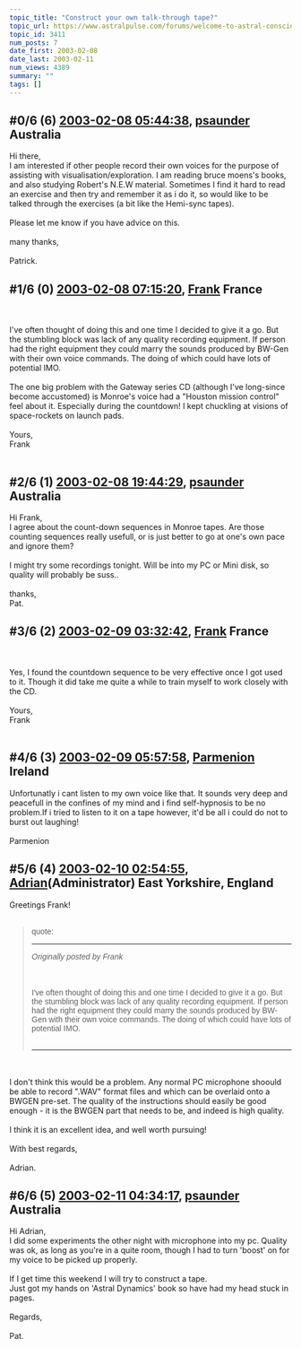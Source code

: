```yaml
---
topic_title: "Construct your own talk-through tape?"
topic_url: https://www.astralpulse.com/forums/welcome-to-astral-consciousness!/construct-your-own-talk-through-tape
topic_id: 3411
num_posts: 7
date_first: 2003-02-08
date_last: 2003-02-11
num_views: 4389
summary: ""
tags: []
---
```


## \#0/6 (6) [2003-02-08 05:44:38](https://www.astralpulse.com/forums/index.php?msg=119134), [psaunder](https://www.astralpulse.com/forums/profile/?u=1618) Australia ##
<section>
Hi there,
<br>
I am interested if other people record their own voices for the purpose of assisting with visualisation/exploration. I am reading bruce moens's books, and also studying Robert's N.E.W material. Sometimes I find it hard to read an exercise and then try and remember it as i do it, so would like to be talked through the exercises (a bit like the Hemi-sync tapes).
<br>
<br>
Please let me know if you have advice on this.
<br>
<br>
many thanks,
<br>
<br>
Patrick.
</section>

## \#1/6 (0) [2003-02-08 07:15:20](https://www.astralpulse.com/forums/index.php?msg=21838), [Frank](https://www.astralpulse.com/forums/profile/?u=359) France ##
<section>
<br>
<br>
I've often thought of doing this and one time I decided to give it a go. But the stumbling block was lack of any quality recording equipment. If person had the right equipment they could marry the sounds produced by BW-Gen with their own voice commands. The doing of which could have lots of potential IMO.
<br>
<br>
The one big problem with the Gateway series CD (although I've long-since become accustomed) is Monroe's voice had a "Houston mission control" feel about it. Especially during the countdown! I kept chuckling at visions of space-rockets on launch pads.
<br>
<br>
Yours,
<br>
Frank
<br>
<br>
</section>

## \#2/6 (1) [2003-02-08 19:44:29](https://www.astralpulse.com/forums/index.php?msg=21884), [psaunder](https://www.astralpulse.com/forums/profile/?u=1618) Australia ##
<section>
Hi Frank,
<br>
I agree about the count-down sequences in Monroe tapes. Are those counting sequences really usefull, or is just better to go at one's own pace and ignore them?
<br>
<br>
I might try some recordings tonight. Will be into my PC or Mini disk, so quality will probably be suss..
<br>
<br>
thanks,
<br>
Pat.
<br>
</section>

## \#3/6 (2) [2003-02-09 03:32:42](https://www.astralpulse.com/forums/index.php?msg=21915), [Frank](https://www.astralpulse.com/forums/profile/?u=359) France ##
<section>
<br>
<br>
Yes, I found the countdown sequence to be very effective once I got used to it. Though it did take me quite a while to train myself to work closely with the CD.
<br>
<br>
Yours,
<br>
Frank
<br>
<br>
</section>

## \#4/6 (3) [2003-02-09 05:57:58](https://www.astralpulse.com/forums/index.php?msg=21923), [Parmenion](https://www.astralpulse.com/forums/profile/?u=1792) Ireland ##
<section>
Unfortunatly i cant listen to my own voice like that. It sounds very deep and peacefull in the confines of my mind and i find self-hypnosis to be no problem.If i tried to listen to it on a tape however, it'd be all i could do not to burst out laughing!
<br>
<br>
Parmenion
</section>

## \#5/6 (4) [2003-02-10 02:54:55](https://www.astralpulse.com/forums/index.php?msg=21997), [Adrian](https://www.astralpulse.com/forums/profile/?u=31)(Administrator) East Yorkshire, England ##
<section>
Greetings Frank!
<br>
<br>
<blockquote id='"quote"'>
 <font face='"Arial"' id='"quote"' size='"1"'>
  quote:
  <hr height='"1"' id='"quote"' noshade=""/>
  <i>
   Originally posted by Frank
  </i>
  <br>
  <br>
  <br>
  <br>
  I've often thought of doing this and one time I decided to give it a go. But the stumbling block was lack of any quality recording equipment. If person had the right equipment they could marry the sounds produced by BW-Gen with their own voice commands. The doing of which could have lots of potential IMO.
  <br>
  <br>
  <hr height='"1"' id='"quote"' noshade=""/>
 </font>
</blockquote>
<br>
<br>
I don't think this would be a problem. Any normal PC microphone shoould be able to record ".WAV" format files and which can be overlaid onto a BWGEN pre-set. The quality of the instructions should easily be good enough - it is the BWGEN part that needs to be, and indeed is high quality.
<br>
<br>
I think it is an excellent idea, and well worth pursuing!
<br>
<br>
With best regards,
<br>
<br>
Adrian.
<br>
</section>

## \#6/6 (5) [2003-02-11 04:34:17](https://www.astralpulse.com/forums/index.php?msg=22088), [psaunder](https://www.astralpulse.com/forums/profile/?u=1618) Australia ##
<section>
Hi Adrian,
<br>
I did some experiments the other night with microphone into my pc. Quality was ok, as long as you're in a quite room, though I had to turn 'boost' on for my voice to be picked up properly.
<br>
<br>
If I get time this weekend I will try to construct a tape.
<br>
Just got my hands on 'Astral Dynamics' book so have had my head stuck in pages.
<br>
<br>
Regards,
<br>
<br>
Pat.
<br>
</section>